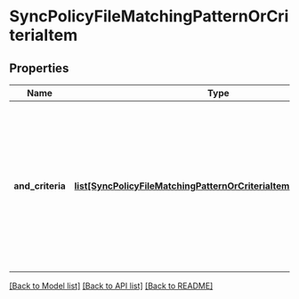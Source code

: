 # SyncPolicyFileMatchingPatternOrCriteriaItem

## Properties
Name | Type | Description | Notes
------------ | ------------- | ------------- | -------------
**and_criteria** | [**list[SyncPolicyFileMatchingPatternOrCriteriaItemAndCriteriaItem]**](SyncPolicyFileMatchingPatternOrCriteriaItemAndCriteriaItem.md) | An array containing individual file criterion objects each describing one criterion.  These are logically AND&#39;ed together to form a set of criteria. | [optional] 

[[Back to Model list]](../README.md#documentation-for-models) [[Back to API list]](../README.md#documentation-for-api-endpoints) [[Back to README]](../README.md)



